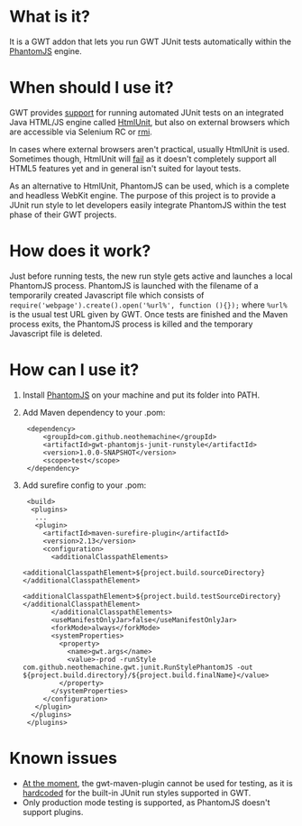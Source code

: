What is it?
===========

It is a GWT addon that lets you run GWT JUnit tests automatically within the
[PhantomJS](http://phantomjs.org/) engine.

When should I use it?
====================

GWT provides [support](https://developers.google.com/web-toolkit/doc/latest/DevGuideTesting)
for running automated JUnit tests on an integrated Java HTML/JS engine called
[HtmlUnit](http://htmlunit.sourceforge.net/), but also on external browsers which are
accessible via Selenium RC or [rmi](https://developers.google.com/web-toolkit/doc/latest/DevGuideTestingRemoteTesting#Remote_Web).

In cases where external browsers aren't practical, usually HtmlUnit is used. Sometimes though,
HtmlUnit will [fail](https://developers.google.com/web-toolkit/doc/latest/DevGuideTestingHtmlUnit) as
it doesn't completely support all HTML5 features yet and in general isn't suited for layout tests.

As an alternative to HtmlUnit, PhantomJS can be used, which is a complete and headless WebKit engine.
The purpose of this project is to provide a JUnit run style to let developers easily integrate
PhantomJS within the test phase of their GWT projects.

How does it work?
=================

Just before running tests, the new run style gets active and launches a local PhantomJS process.
PhantomJS is launched with the filename of a temporarily created Javascript file which consists of
`require('webpage').create().open('%url%', function (){});` where `%url%` is the usual test URL given
by GWT. Once tests are finished and the Maven process exits, the PhantomJS process is killed and
the temporary Javascript file is deleted.

How can I use it?
=================

1. Install [PhantomJS](http://phantomjs.org/download.html) on your machine and put its folder into PATH.
2. Add Maven dependency to your .pom:

		<dependency>
			<groupId>com.github.neothemachine</groupId>
			<artifactId>gwt-phantomjs-junit-runstyle</artifactId>
			<version>1.0.0-SNAPSHOT</version>
			<scope>test</scope>
		</dependency>

3. Add surefire config to your .pom:

		<build>
		 <plugins>
		  ...
		  <plugin>
		    <artifactId>maven-surefire-plugin</artifactId>
		    <version>2.13</version>
		    <configuration>
		      <additionalClasspathElements>
		        <additionalClasspathElement>${project.build.sourceDirectory}</additionalClasspathElement>
		        <additionalClasspathElement>${project.build.testSourceDirectory}</additionalClasspathElement>
		      </additionalClasspathElements>
		      <useManifestOnlyJar>false</useManifestOnlyJar>
		      <forkMode>always</forkMode>
		      <systemProperties>
		        <property>
		          <name>gwt.args</name>
		          <value>-prod -runStyle com.github.neothemachine.gwt.junit.RunStylePhantomJS -out ${project.build.directory}/${project.build.finalName}</value>
		        </property>
		      </systemProperties>
		    </configuration>
		  </plugin>
		 </plugins>
		</plugins>


Known issues
============

- [At the moment](http://jira.codehaus.org/browse/MGWT-351), the gwt-maven-plugin cannot
  be used for testing, as it is 
  [hardcoded](https://github.com/gwt-maven-plugin/gwt-maven-plugin/blob/master/src/main/java/org/codehaus/mojo/gwt/shell/TestMojo.java#L298)
  for the built-in JUnit run styles supported in GWT.
- Only production mode testing is supported, as PhantomJS doesn't support plugins. 